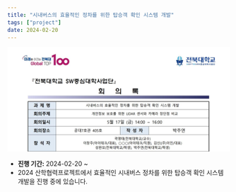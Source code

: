 ```yaml
---
title: "시내버스의 효율적인 정차를 위한 탑승객 확인 시스템 개발"
tags: ["project"]
date: 2024-02-20
---
```


![Litmus Project Image](project2.jpg)

- **진행 기간:** 2024-02-20 ~
- 2024 산학협력프로젝트에서 효율적인 시내버스 정차를 위한 탑승객 확인 시스템 개발을 진행 중에 있습니다.
